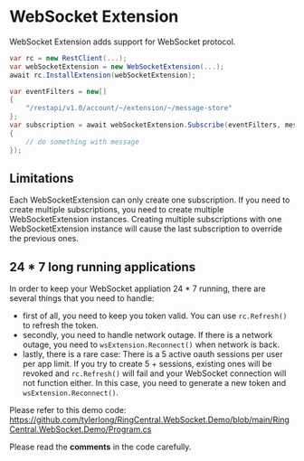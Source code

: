 # WebSocket Extension

WebSocket Extension adds support for WebSocket protocol.

```cs
var rc = new RestClient(...);
var webSocketExtension = new WebSocketExtension(...);
await rc.InstallExtension(webSocketExtension);

var eventFilters = new[]
{
    "/restapi/v1.0/account/~/extension/~/message-store"
};
var subscription = await webSocketExtension.Subscribe(eventFilters, message =>
{
    // do something with message
});
```

## Limitations

Each WebSocketExtension can only create one subscription.
If you need to create multiple subscriptions, you need to create multiple WebSocketExtension instances.
Creating multiple subscriptions with one WebSocketExtension instance will cause the last subscription to override the
previous ones.

## 24 * 7 long running applications

In order to keep your WebSocket appliation 24 * 7 running, there are several things that you need to handle:

- first of all, you need to keep you token valid. You can use `rc.Refresh()` to refresh the token.
- secondly, you need to handle network outage. If there is a network outage, you need to `wsExtension.Reconnect()` when
  network is back.
- lastly, there is a rare case: There is a 5 active oauth sessions per user per app limit. If you try to create 5 +
  sessions, existing ones will be revoked and `rc.Refresh()` will fail and your WebSocket connection will not function
  either. In this case, you need to generate a new token and `wsExtension.Reconnect()`.

Please refer to this demo code:
https://github.com/tylerlong/RingCentral.WebSocket.Demo/blob/main/RingCentral.WebSocket.Demo/Program.cs

Please read the **comments** in the code carefully.
